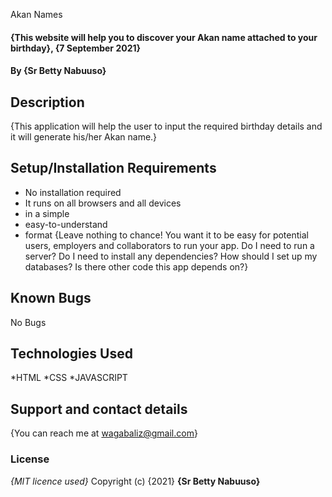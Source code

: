 Akan Names
#### {This website will help you to discover your Akan name attached to your birthday}, {7 September 2021}
#### By **{Sr Betty Nabuuso}**
## Description
{This application will help the user to input the required birthday details and it will generate his/her Akan name.}
## Setup/Installation Requirements
* No installation required
* It runs on all browsers and all devices
* in a simple
* easy-to-understand
* format
{Leave nothing to chance! You want it to be easy for potential users, employers and collaborators to run your app. Do I need to run a server? 
Do I need to install any dependencies? How should I set up my databases? Is there other code this app depends on?}
## Known Bugs
No Bugs
## Technologies Used
*HTML
*CSS
*JAVASCRIPT
## Support and contact details
{You can reach me at wagabaliz@gmail.com}
### License
*{MIT licence used}*
Copyright (c) {2021} **{Sr Betty Nabuuso}**
